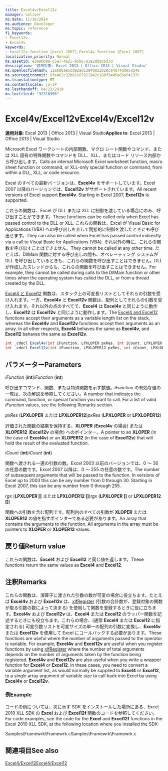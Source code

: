 ```yaml
---
title: Excel4v/Excel12v
manager: soliver
ms.date: 11/16/2014
ms.audience: Developer
ms.topic: reference
f1_keywords:
- Excel12v
- Excel4v
keywords:
- excel12v function [excel 2007],Excel4v function [Excel 2007]
localization_priority: Normal
ms.assetid: e3e96b98-c5a7-4625-95b6-a1e2d09c6d3d
description: '適用対象: Excel 2013 | Office 2013 | Visual Studio'
ms.openlocfilehash: 11ab86a95dde2ad52840822b28ce4d74dd05d148
ms.sourcegitcommit: 8fe462c32b91c87911942c188f3445e85a54137c
ms.translationtype: MT
ms.contentlocale: ja-JP
ms.lasthandoff: 04/23/2019
ms.locfileid: "32310900"
---
```

# <a name="excel4vexcel12v"></a><span data-ttu-id="13efc-104">Excel4v/Excel12v</span><span class="sxs-lookup"><span data-stu-id="13efc-104">Excel4v/Excel12v</span></span>

 <span data-ttu-id="13efc-105">**適用対象**: Excel 2013 | Office 2013 | Visual Studio</span><span class="sxs-lookup"><span data-stu-id="13efc-105">**Applies to**: Excel 2013 | Office 2013 | Visual Studio</span></span> 
  
<span data-ttu-id="13efc-106">Microsoft Excel ワークシートの内部関数、マクロ シート関数やコマンド、または XLL 固有の特殊関数やコマンドを DLL、XLL、またはコード リソース内部から呼び出します。</span><span class="sxs-lookup"><span data-stu-id="13efc-106">Calls an internal Microsoft Excel worksheet function, macro sheet function or command, or XLL-only special function or command, from within a DLL, XLL, or code resource.</span></span>
  
<span data-ttu-id="13efc-p101">Excel のすべての最新バージョンは、**Excel4v** をサポートしています。Excel 2007 以降のバージョンでは、**Excel12v** がサポートされています。</span><span class="sxs-lookup"><span data-stu-id="13efc-p101">All recent versions of Excel support **Excel4v**. Starting in Excel 2007, **Excel12v** is supported.</span></span> 
  
<span data-ttu-id="13efc-109">これらの関数は、Excel が DLL または XLL に制御を渡している場合にのみ、呼び出すことができます。</span><span class="sxs-lookup"><span data-stu-id="13efc-109">These functions can be called only when Excel has passed control to the DLL or XLL.</span></span> <span data-ttu-id="13efc-110">これらの関数は、Excel が Visual Basic for Applications (VBA) への呼び出しを介して間接的に制御を渡したときにも呼び出せます。</span><span class="sxs-lookup"><span data-stu-id="13efc-110">They can also be called when Excel has passed control indirectly via a call to Visual Basic for Applications (VBA).</span></span> <span data-ttu-id="13efc-111">それ以外の時に、これらの関数を呼び出すことはできません。</span><span class="sxs-lookup"><span data-stu-id="13efc-111">They cannot be called at any other time.</span></span> <span data-ttu-id="13efc-112">たとえば、DllMain 関数に対する呼び出しの間も、オペレーティング システムが DLL を呼び出しているときも、これらの関数を呼び出すことはできません。DLL が作成したスレッドからも、これらの関数を呼び出すことはできません。</span><span class="sxs-lookup"><span data-stu-id="13efc-112">For example, they cannot be called during calls to the DllMain function or other times when the operating system has called the DLL, or from a thread created by the DLL.</span></span> 
  
<span data-ttu-id="13efc-p103">[Excel4 と Excel12](excel4-excel12.md) 関数は、スタック上の可変長リストとしてそれらの引数を受け入れます。一方、**Excel4v** と **Excel12v** 関数は、配列としてそれらの引数を受け入れます。それ以外の点のすべてで、**Excel4** は **Excel4v** と同じように動作し、**Excel12** は **Excel12v** と同じように動作します。</span><span class="sxs-lookup"><span data-stu-id="13efc-p103">The [Excel4 and Excel12](excel4-excel12.md) functions accept their arguments as a variable length list on the stack, whereas the **Excel4v** and **Excel12v** functions accept their arguments as an array. In all other respects, **Excel4** behaves the same as **Excel4v**, and **Excel12** behaves the same as **Excel12v**.</span></span>
  
```cs
int _cdecl Excel4v(int iFunction, LPXLOPER pxRes, int iCount, LPXLOPER rgx[]);
int _cdecl Excel12v(int iFunction, LPXLOPER12 pxRes, int iCount, LPXLOPER12 rgx[]);
```

## <a name="parameters"></a><span data-ttu-id="13efc-115">パラメーター</span><span class="sxs-lookup"><span data-stu-id="13efc-115">Parameters</span></span>

 <span data-ttu-id="13efc-116">_iFunction_ (**int**)</span><span class="sxs-lookup"><span data-stu-id="13efc-116">_iFunction_ (**int**)</span></span>
  
<span data-ttu-id="13efc-p104">呼び出すコマンド、関数、または特殊関数を示す数値。_iFunction_ の有効な値の一覧は、次の解説を参照してください。</span><span class="sxs-lookup"><span data-stu-id="13efc-p104">A number that indicates the command, function, or special function you want to call. For a list of valid  _iFunction_ values, see the following Remarks section.</span></span> 
  
 <span data-ttu-id="13efc-119">_pxRes_ (**LPXLOPER** または **LPXLOPER12**)</span><span class="sxs-lookup"><span data-stu-id="13efc-119">_pxRes_ (**LPXLOPER** or **LPXLOPER12**)</span></span>
  
<span data-ttu-id="13efc-120">評価された関数の結果を保持する、**XLOPER** (**Excel4v** の場合) または **XLOPER12** (**Excel12v** の場合) へのポインター。</span><span class="sxs-lookup"><span data-stu-id="13efc-120">A pointer to an **XLOPER** (in the case of **Excel4v**) or an **XLOPER12** (in the case of **Excel12v**) that will hold the result of the evaluated function.</span></span>
  
 <span data-ttu-id="13efc-121">_iCount_ (**int**)</span><span class="sxs-lookup"><span data-stu-id="13efc-121">_iCount_ (**int**)</span></span>
  
<span data-ttu-id="13efc-p105">関数へ渡される一連の引数の数。Excel 2003 以前のバージョンでは、0 ～ 30 の任意の数です。Excel 2007 以降は、0 ～ 255 の任意の数です。</span><span class="sxs-lookup"><span data-stu-id="13efc-p105">The number of subsequent arguments that will be passed to the function. In versions of Excel up to 2003 this can be any number from 0 through 30. Starting in Excel 2007, this can be any number from 0 through 255.</span></span>
  
 <span data-ttu-id="13efc-125">_rgx_ (**LPXLOPER []** または **LPXLOPER12 []**)</span><span class="sxs-lookup"><span data-stu-id="13efc-125">_rgx_ (**LPXLOPER []** or **LPXLOPER12 []**)</span></span>
  
<span data-ttu-id="13efc-p106">関数への引数を含む配列です。配列内のすべての引数が **XLOPER** または **XLOPER12** の値を指すポインターである必要があります。</span><span class="sxs-lookup"><span data-stu-id="13efc-p106">An array that contains the arguments to the function. All arguments in the array must be pointers to **XLOPER** or **XLOPER12** values.</span></span> 
  
## <a name="return-value"></a><span data-ttu-id="13efc-128">戻り値</span><span class="sxs-lookup"><span data-stu-id="13efc-128">Return value</span></span>

<span data-ttu-id="13efc-129">これらの関数は、**Excel4** および **Excel12** と同じ値を返します。</span><span class="sxs-lookup"><span data-stu-id="13efc-129">These functions return the same values as **Excel4** and **Excel12**.</span></span>
  
## <a name="remarks"></a><span data-ttu-id="13efc-130">注釈</span><span class="sxs-lookup"><span data-stu-id="13efc-130">Remarks</span></span>

<span data-ttu-id="13efc-p107">これらの関数は、演算子に渡された引数の数が可変の場合に役立ちます。たとえば **Excel4v** および **Excel12v** は、[xlfRegister](xlfregister-form-1.md) (引数の合計数が、登録対象の関数が取る引数の数によって決まる) を使用して関数を登録するときに役に立ちます。**Excel4v** および **Excel12v** は、**Excel4** または **Excel12** のラッパー関数を記述するときにも役立ちます。これらの場合、(通常 **Excel4** または **Excel12** に指定される) 可変引数リストを可変サイズの単一の配列の引数に変換し、**Excel4v** または **Excel12v** を使用して Excel にコールバックする必要があります。</span><span class="sxs-lookup"><span data-stu-id="13efc-p107">These functions are useful where the number of arguments passed to the operator is variable. For example, **Excel4v** and **Excel12v** are useful when you register functions by using [xlfRegister](xlfregister-form-1.md) where the number of total arguments depends on the number of arguments taken by the function being registered. **Excel4v** and **Excel12v** are also useful when you write a wrapper function for **Excel4** or **Excel12**. In these cases, you need to convert a variable argument list, as would normally be supplied to **Excel4** or **Excel12**, to a single array argument of variable size to call back into Excel by using **Excel4v** or **Excel12v**.</span></span>
  
### <a name="example"></a><span data-ttu-id="13efc-135">例</span><span class="sxs-lookup"><span data-stu-id="13efc-135">Example</span></span>

<span data-ttu-id="13efc-136">コードの例については、次に示す SDK をインストールした場所にある、Excel 2010 XLL SDK の **Excel** および **Excel12f** 関数のコードを参照してください。</span><span class="sxs-lookup"><span data-stu-id="13efc-136">For code examples, see the code for the **Excel** and **Excel12f** functions in the Excel 2010 XLL SDK, at the following location where you installed the SDK:</span></span> 
  
<span data-ttu-id="13efc-137">Samples\Framewrk\Framewrk.c</span><span class="sxs-lookup"><span data-stu-id="13efc-137">Samples\Framewrk\Framewrk.c</span></span>
  
## <a name="see-also"></a><span data-ttu-id="13efc-138">関連項目</span><span class="sxs-lookup"><span data-stu-id="13efc-138">See also</span></span>



[<span data-ttu-id="13efc-139">Excel4/Excel12</span><span class="sxs-lookup"><span data-stu-id="13efc-139">Excel4/Excel12</span></span>](excel4-excel12.md)


